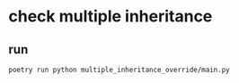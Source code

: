 # check multiple inheritance

## run

```shell script
poetry run python multiple_inheritance_override/main.py
```
